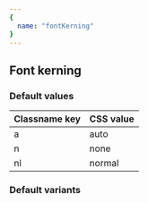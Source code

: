 ```yaml
---
{
  name: "fontKerning"
}
---
```


## Font kerning

### Default values
<!-- defaults.values.start -->
|Classname key|CSS value|
|-------------|---------|
|a            |auto     |
|n            |none     |
|nl           |normal   |

<!-- defaults.values.end -->


### Default variants
<!-- defaults.variants.start -->

<!-- defaults.variants.end -->
